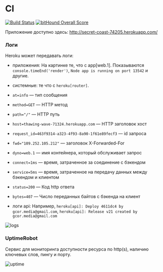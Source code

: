 # CI

[![Build Status](https://travis-ci.org/Aspirationtocode/ci.svg?branch=master)](https://travis-ci.org/Aspirationtocode/ci)
[![bitHound Overall Score](https://www.bithound.io/github/Aspirationtocode/ci/badges/score.svg)](https://www.bithound.io/github/Aspirationtocode/ci/badges/score.svg)

Приложение доступно здесь: http://secret-coast-74205.herokuapp.com/

### Логи ###
Heroku может передавать логи:
* приложения: На картинке те, что с app[web.1]. Показываются `console.timeEnd('render')`, `Node app is running on port 13542` и другие.
* системные: те что с `heroku[router]`.
 * `at=info` — тип сообщения
 * `method=GET` — HTTP метод
 * `path="/"` — HTTP путь
 * `host=thawing-wave-71324.herokuapp.com` — HTTP заголовок хост
 * `request_id=463f9314-a323-4f93-8a90-1f61e89fecf3` — id запроса
 * `fwd="109.252.105.212"` — заголовок X-Forwarded-For
 * `dyno=web.1` — имя контейнера, который обслуживает запрос
 * `connect=1ms` — время, затраченное за соединение с бэкендом
 * `service=5ms` — время, затраченное на передачу данных между бэкендом и клиентом
 * `status=200` — Код http ответа
 * `bytes=407` — Число переданных байтов с бэкенда на клиент

* логи api: Например, `heroku[api]: Deploy 4611dc4 by gcor.media@gmail.com`, `heroku[api]: Release v21 created by gcor.media@gmail.com`

![logs](https://new.vk.com/doc100755398_437755003?hash=8ca06f8ac6998be8ab&dl=fcd4de35cc645b6a66)

### UptimeRobot ###
Сервис для мониторинга доступности ресурса по http(s), наличию ключевых слов, пингу и порту.

![uptime](https://psv4.vk.me/c812238/u100755398/docs/c0b5d3b08e56/Snimok_ekrana_178.png?extra=6Dco24DlFWUxJP914Ir9WwVHQRcXSuuFZ2kR--O_xpb91HD_DFcVfR7e8Fx0PfPZJYqX9bRw_bWk74ZPqjsLbfw4mF7ifcZu3llY7dr0ccjn1ejDKy7h4uu1bQ)
